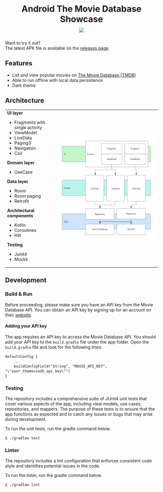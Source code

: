 <h1 align="center">
    Android The Movie Database Showcase
    <br />
    <a href="https://github.com/cemtuver/android-movies/releases">
        <img src="https://img.shields.io/github/v/release/cemtuver/android-movies?include_prereleases&label=version">
    </a>
</h1>

Want to try it out?
<br />
The latest APK file is available on the [releases page](https://github.com/cemtuver/android-movies/releases).

## Features
- List and view popular movies on [The Movie Database (TMDB)](https://www.themoviedb.org/)
- Able to run offline with local data persistence
- Dark theme

## Architecture
<table>
    <tr>
        <td>
            <b>UI layer</b>
            <ul>
                <li>Fragments with single activity</li>
                <li>ViewModel</li>
                <li>LiveData</li>
                <li>Paging3</li>
                <li>Navigation</li>
                <li>Coil</li>
            </ul>
            <b>Domain layer</b>
            <ul>
                <li>UseCase</li>
            </ul>
            <b>Data layer</b>
            <ul>
                <li>Room</li>
                <li>Room paging</li>
                <li>Retrofit</li>
            </ul>
            <b>Architectural components</b>
            <ul>
                <li>Kotlin</li>
                <li>Coroutines</li>
                <li>Hilt</li>
            </ul>
            <b>Testing</b>
            <ul>
                <li>Junit4</li>
                <li>Mockk</li>
            </ul>
        </td>
        <td>
            <img alt="App architecture" src="./docs/app_architecture.png" />
        </td>
    </tr>
</table>
 
## Development
### Build & Run
Before proceeding, please make sure you have an API key from the Movie Database API. You can obtain an API key by signing up for an account on their [website](https://www.themoviedb.org/documentation/api).

#### Adding your API key
The app requires an API key to access the Movie Database API. You should add your API key to the `build.gradle` file under the app folder. Open the `build.gradle` file and look for the following lines:

```
defaultConfig {
    ...
    buildConfigField("String", "MOVIE_API_KEY", "\"your_themoviedb_api_key\"")
}
```

### Testing
The repository includes a comprehensive suite of JUnit4 unit tests that cover various aspects of the app, including view models, use cases, repositories, and mappers. The purpose of these tests is to ensure that the app functions as expected and to catch any issues or bugs that may arise during development.

To run the unit tests, run the gradle command below.
```
$ ./gradlew test
```

### Linter
The repository includes a lint configuration that enforces consistent code style and identifies potential issues in the code.

To run the linter, run the gradle command below.
```
$ ./gradlew lint
```
